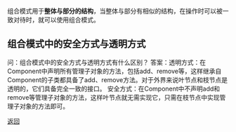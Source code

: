 组合模式用于**整体与部分的结构**，当整体与部分有相似的结构，在操作时可以被一致对待时，就可以使用组合模式。
## 组合模式中的安全方式与透明方式
问：组合模式中的安全方式与透明方式有什么区别？
答案：透明方式：在Component中声明所有管理子对象的方法，包括add、remove等，这样继承自Component的子类都具备了add、remove方法。对于外界来说叶节点和枝节点是透明的，它们具备完全一致的接口。
安全方式：在Component中不声明add和remove等管理子对象的方法，这样叶节点就无需实现它，只需在枝节点中实现管理子对象的方法即可。

[返回](结构型模式/readme.md)